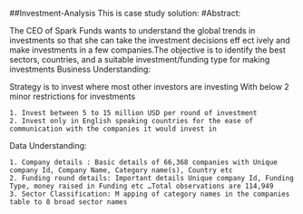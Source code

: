 ##Investment-Analysis
This is case study solution:
#Abstract:

The CEO of Spark Funds wants to understand the global trends in investments so that she can take the investment decisions eff ect ively and make investments in a few companies.The objective is to identify the best sectors, countries, and a suitable investment/funding type for making investments
Business Understanding:

Strategy is to invest where most other investors are investing With below 2 minor restrictions for investments

    1. Invest between 5 to 15 million USD per round of investment
    2. Invest only in English speaking countries for the ease of communication with the companies it would invest in

Data Understanding:

    1. Company details : Basic details of 66,368 companies with Unique company Id, Company Name, Category name(s), Country etc
    2. Funding round details: Important details Unique company Id, Funding Type, money raised in Funding etc …Total observations are 114,949
    3. Sector Classification: M apping of category names in the companies table to 8 broad sector names

